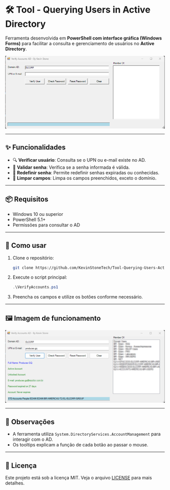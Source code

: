 
# 🛠️ Tool - Querying Users in Active Directory

Ferramenta desenvolvida em **PowerShell com interface gráfica (Windows Forms)** para facilitar a consulta e gerenciamento de usuários no **Active Directory**.

![Interface da aplicação](assets/app-interface.png)

---

## ✨ Funcionalidades

- 🔍 **Verificar usuário**: Consulta se o UPN ou e-mail existe no AD.
- 🔑 **Validar senha**: Verifica se a senha informada é válida.
- 🔁 **Redefinir senha**: Permite redefinir senhas expiradas ou conhecidas.
- 🧹 **Limpar campos**: Limpa os campos preenchidos, exceto o domínio.

---

## 📦 Requisitos

- Windows 10 ou superior
- PowerShell 5.1+
- Permissões para consultar o AD

---

## 🚀 Como usar

1. Clone o repositório:
   ```bash
   git clone https://github.com/KevinStoneTech/Tool-Querying-Users-Active-Directory.git
   ```

2. Execute o script principal:
   ```powershell
   .\VerifyAccounts.ps1
   ```

3. Preencha os campos e utilize os botões conforme necessário.

---

## 🖼️ Imagem de funcionamento

![Funcionamento da ferramenta](assets/app-functioning.png)

---

## 📌 Observações

- A ferramenta utiliza `System.DirectoryServices.AccountManagement` para interagir com o AD.
- Os tooltips explicam a função de cada botão ao passar o mouse.

---

## 📄 Licença

Este projeto está sob a licença MIT. Veja o arquivo [LICENSE](LICENSE) para mais detalhes.
